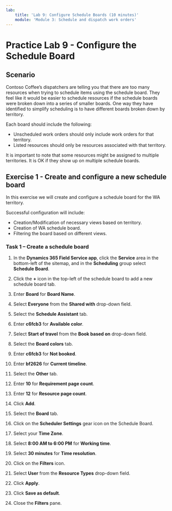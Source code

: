 ```yaml
---
lab:
    title: 'Lab 9: Configure Schedule Boards (10 minutes)'
    module: 'Module 3: Schedule and dispatch work orders'
---
```


# Practice Lab 9 - Configure the Schedule Board
## Scenario
Contoso Coffee’s dispatchers are telling you that there are too many resources when trying to schedule items using the schedule board. They feel like it would be easier to schedule resources if the schedule boards were broken down into a series of smaller boards. One way they have identified to simplify scheduling is to have different boards broken down by territory.

Each board should include the following:
- Unscheduled work orders should only include work orders for that territory. 
- Listed resources should only be resources associated with that territory.

It is important to note that some resources might be assigned to multiple territories. It is OK if they show up on multiple schedule boards. 

## Exercise 1 - Create and configure a new schedule board

In this exercise we will create and configure a schedule board for the WA territory.

Successful configuration will include:   
- Creation/Modification of necessary views based on territory. 
- Creation of WA schedule board.
- Filtering the board based on different views. 


### Task 1 – Create a schedule board

1. In the **Dynamics 365 Field Service app**, click the **Service** area in the bottom-left of the sitemap, and in the **Scheduling** group select **Schedule Board**.

1. Click the **+** icon in the top-left of the schedule board to add a new schedule board tab.

1. Enter **Board** for **Board Name**.

1. Select **Everyone** from the **Shared with** drop-down field.

1. Select the **Schedule Assistant** tab.

1. Enter **c6fcb3** for **Available color**.

1. Select **Start of travel** from the **Book based on** drop-down field.

1. Select the **Board colors** tab.

1. Enter **c6fcb3** for **Not booked**.

1. Enter **bf2626** for **Current timeline**.

1. Select the **Other** tab.

1. Enter **10** for **Requirement page count**.

1. Enter **12** for **Resource page count**.

1. Click **Add**.

1. Select the  **Board** tab.

1. Click on the **Scheduler Settings** gear icon on the Schedule Board.

1. Select your **Time Zone**.

1. Select **8:00 AM to 6:00 PM** for **Working time**.

1. Select **30 minutes** for **Time resolution**.

1. Click on the **Filters** icon.

1. Select **User** from the **Resource Types** drop-down field.

1. Click **Apply**.

1. Click **Save as default**.

1. Close the **Filters** pane.

